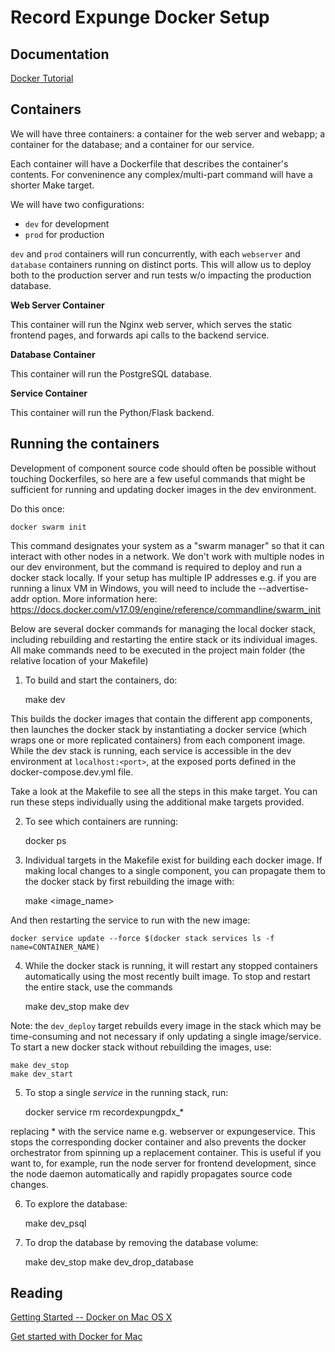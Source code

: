 Record Expunge Docker Setup
===========================

Documentation
-------------

[Docker Tutorial](https://docs.docker.com/get-started/)


Containers
----------

We will have three containers: a container for the web server and webapp; a container for the database; and a container for our service.

Each container will have a Dockerfile that describes the container's contents. For conveninence any complex/multi-part command will have a shorter Make target.

We will have two configurations:

- `dev` for development
- `prod` for production

`dev` and `prod` containers will run concurrently, with each `webserver` and `database` containers running on distinct ports. This will allow us to deploy both to the production server and run tests w/o impacting the production database.


**Web Server Container**

This container will run the Nginx web server, which serves the static frontend pages, and forwards api calls to the backend service.


**Database Container**

This container will run the PostgreSQL database.


**Service Container**

This container will run the Python/Flask backend.


Running the containers
----------------------

Development of component source code should often be possible without touching Dockerfiles, so here are a few useful commands that might be sufficient for running and updating docker images in the dev environment.

Do this once:

    docker swarm init

This command designates your system as a "swarm manager" so that it can interact with other nodes in a network. We don't work with multiple nodes in our dev environment, but the command is required to deploy and run a docker stack locally. If your setup has multiple IP addresses e.g. if you are running a linux VM in Windows, you will need to include the --advertise-addr option. More information here: https://docs.docker.com/v17.09/engine/reference/commandline/swarm_init

Below are several docker commands for managing the local docker stack, including rebuilding and restarting the entire stack or its individual images. All make commands need to be executed in the project main folder (the relative location of your Makefile) 

1. To build and start the containers, do:

    make dev


This builds the docker images that contain the different app components, then launches the docker stack by instantiating a docker service (which wraps one or more replicated containers) from each component image. While the dev stack is running, each service is accessible in the dev environment at `localhost:<port>`, at the exposed ports defined in the docker-compose.dev.yml file.

Take a look at the Makefile to see all the steps in this make target. You can run these steps individually using the additional make targets provided.

2. To see which containers are running:

    docker ps


3. Individual targets in the Makefile exist for building each docker image. If making local changes to a single component, you can propagate them to the docker stack by first rebuilding the image with:

    make <image_name>


And then restarting the service to run with the new image:

    docker service update --force $(docker stack services ls -f name=CONTAINER_NAME)


4. While the docker stack is running, it will restart any stopped containers automatically using the most recently built image. To stop and restart the entire stack, use the commands

    make dev_stop
    make dev

Note: the `dev_deploy` target rebuilds every image in the stack which may be time-consuming and not necessary if only updating a single image/service. To start a new docker stack without rebuilding the images, use:

    make dev_stop
    make dev_start

5. To stop a single *service* in the running stack, run:

    docker service rm recordexpungpdx_*

replacing * with the service name e.g.  webserver or expungeservice. This stops the corresponding docker container and also prevents the docker orchestrator from spinning up a replacement container. This is useful if you want to, for example, run the node server for frontend development, since the node daemon automatically and rapidly propagates source code changes. 

6. To explore the database:

    make dev_psql


7. To drop the database by removing the database volume:

    make dev_stop
    make dev_drop_database


Reading
-------

[Getting Started -- Docker on Mac OS X](https://medium.com/allenhwkim/getting-started-docker-on-mac-os-x-72c64670464a)

[Get started with Docker for Mac](https://docs.docker.com/docker-for-mac/)
